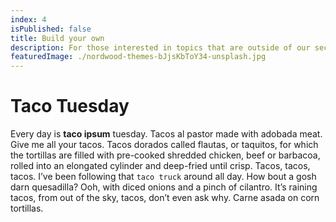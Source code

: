 ```yaml
---
index: 4
isPublished: false
title: Build your own
description: For those interested in topics that are outside of our secondary supported technologies, joining our community is a great way to stay motivated while learning or building out your summer projects.
featuredImage: ./nordwood-themes-bJjsKbToY34-unsplash.jpg
---
```


# Taco Tuesday

Every day is **taco ipsum** tuesday. Tacos al pastor made with adobada meat. Give me all your tacos. Tacos dorados called flautas, or taquitos, for which the tortillas are filled with pre-cooked shredded chicken, beef or barbacoa, rolled into an elongated cylinder and deep-fried until crisp. Tacos, tacos, tacos. I’ve been following that `taco truck` around all day. How bout a gosh darn quesadilla? Ooh, with diced onions and a pinch of cilantro. It’s raining tacos, from out of the sky, tacos, don’t even ask why. Carne asada on corn tortillas.
